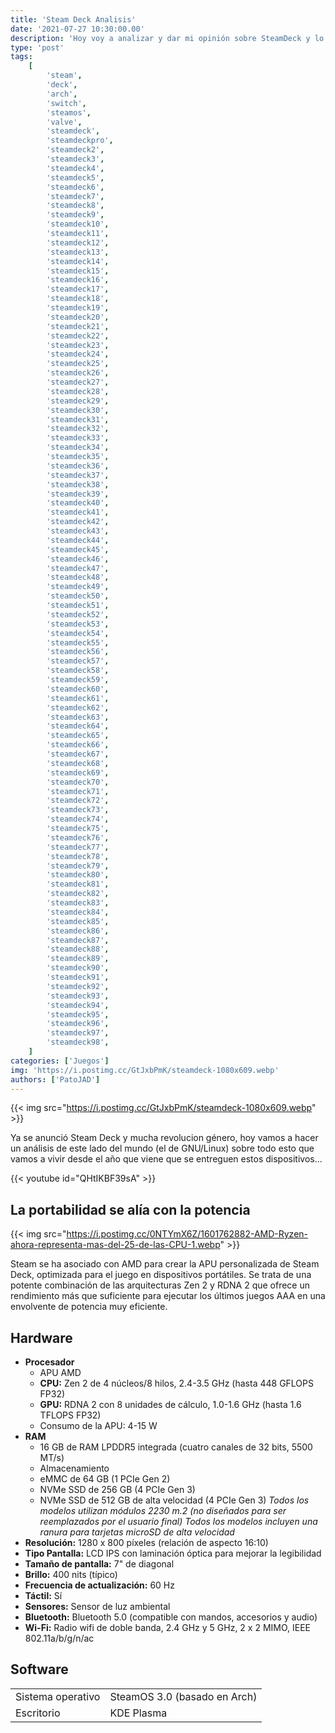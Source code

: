 ```yaml
---
title: 'Steam Deck Analisis'
date: '2021-07-27 10:30:00.00'
description: 'Hoy voy a analizar y dar mi opinión sobre SteamDeck y lo que valve quiere hacer, tambien recordemos el fracaso de las Steam Machines'
type: 'post'
tags:
    [
        'steam',
        'deck',
        'arch',
        'switch',
        'steamos',
        'valve',
        'steamdeck',
        'steamdeckpro',
        'steamdeck2',
        'steamdeck3',
        'steamdeck4',
        'steamdeck5',
        'steamdeck6',
        'steamdeck7',
        'steamdeck8',
        'steamdeck9',
        'steamdeck10',
        'steamdeck11',
        'steamdeck12',
        'steamdeck13',
        'steamdeck14',
        'steamdeck15',
        'steamdeck16',
        'steamdeck17',
        'steamdeck18',
        'steamdeck19',
        'steamdeck20',
        'steamdeck21',
        'steamdeck22',
        'steamdeck23',
        'steamdeck24',
        'steamdeck25',
        'steamdeck26',
        'steamdeck27',
        'steamdeck28',
        'steamdeck29',
        'steamdeck30',
        'steamdeck31',
        'steamdeck32',
        'steamdeck33',
        'steamdeck34',
        'steamdeck35',
        'steamdeck36',
        'steamdeck37',
        'steamdeck38',
        'steamdeck39',
        'steamdeck40',
        'steamdeck41',
        'steamdeck42',
        'steamdeck43',
        'steamdeck44',
        'steamdeck45',
        'steamdeck46',
        'steamdeck47',
        'steamdeck48',
        'steamdeck49',
        'steamdeck50',
        'steamdeck51',
        'steamdeck52',
        'steamdeck53',
        'steamdeck54',
        'steamdeck55',
        'steamdeck56',
        'steamdeck57',
        'steamdeck58',
        'steamdeck59',
        'steamdeck60',
        'steamdeck61',
        'steamdeck62',
        'steamdeck63',
        'steamdeck64',
        'steamdeck65',
        'steamdeck66',
        'steamdeck67',
        'steamdeck68',
        'steamdeck69',
        'steamdeck70',
        'steamdeck71',
        'steamdeck72',
        'steamdeck73',
        'steamdeck74',
        'steamdeck75',
        'steamdeck76',
        'steamdeck77',
        'steamdeck78',
        'steamdeck79',
        'steamdeck80',
        'steamdeck81',
        'steamdeck82',
        'steamdeck83',
        'steamdeck84',
        'steamdeck85',
        'steamdeck86',
        'steamdeck87',
        'steamdeck88',
        'steamdeck89',
        'steamdeck90',
        'steamdeck91',
        'steamdeck92',
        'steamdeck93',
        'steamdeck94',
        'steamdeck95',
        'steamdeck96',
        'steamdeck97',
        'steamdeck98',
    ]
categories: ['Juegos']
img: 'https://i.postimg.cc/GtJxbPmK/steamdeck-1080x609.webp'
authors: ['PatoJAD']
---
```


{{< img src="https://i.postimg.cc/GtJxbPmK/steamdeck-1080x609.webp" >}}

Ya se anunció Steam Deck y mucha revolucion género, hoy vamos a hacer un análisis de este lado del mundo (el de GNU/Linux) sobre todo esto que vamos a vivir desde el año que viene que se entreguen estos dispositivos...

{{< youtube id="QHtIKBF39sA" >}}

## La portabilidad se alía con la potencia

{{< img src="https://i.postimg.cc/0NTYmX6Z/1601762882-AMD-Ryzen-ahora-representa-mas-del-25-de-las-CPU-1.webp" >}}

Steam se ha asociado con AMD para crear la APU personalizada de Steam Deck, optimizada para el juego en dispositivos portátiles. Se trata de una potente combinación de las arquitecturas Zen 2 y RDNA 2 que ofrece un rendimiento más que suficiente para ejecutar los últimos juegos AAA en una envolvente de potencia muy eficiente.

## Hardware

-   **Procesador**
    -   APU AMD
    -   **CPU:** Zen 2 de 4 núcleos/8 hilos, 2.4-3.5 GHz (hasta 448 GFLOPS FP32)
    -   **GPU:** RDNA 2 con 8 unidades de cálculo, 1.0-1.6 GHz (hasta 1.6 TFLOPS FP32)
    -   Consumo de la APU: 4-15 W
-   **RAM**
    -   16 GB de RAM LPDDR5 integrada (cuatro canales de 32 bits, 5500 MT/s)
    -   Almacenamiento
    -   eMMC de 64 GB (1 PCIe Gen 2)
    -   NVMe SSD de 256 GB (4 PCIe Gen 3)
    -   NVMe SSD de 512 GB de alta velocidad (4 PCIe Gen 3)
        _Todos los modelos utilizan módulos 2230 m.2 (no diseñados para ser reemplazados por el usuario final)_
        _Todos los modelos incluyen una ranura para tarjetas microSD de alta velocidad_
-   **Resolución:** 1280 x 800 píxeles (relación de aspecto 16:10)
-   **Tipo Pantalla:** LCD IPS con laminación óptica para mejorar la legibilidad
-   **Tamaño de pantalla:** 7" de diagonal
-   **Brillo:** 400 nits (típico)
-   **Frecuencia de actualización:** 60 Hz
-   **Táctil:** Sí
-   **Sensores:** Sensor de luz ambiental
-   **Bluetooth:** Bluetooth 5.0 (compatible con mandos, accesorios y audio)
-   **Wi-Fi:** Radio wifi de doble banda, 2.4 GHz y 5 GHz, 2 x 2 MIMO, IEEE 802.11a/b/g/n/ac

## Software

|                   |                              |
| ----------------- | ---------------------------- |
| Sistema operativo | SteamOS 3.0 (basado en Arch) |
| Escritorio        | KDE Plasma                   |
